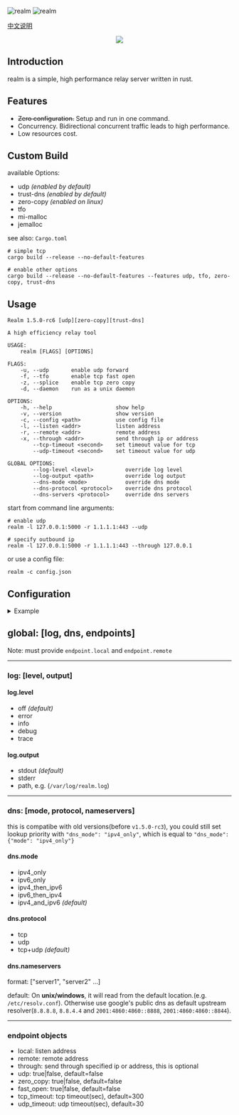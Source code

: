 ![realm](https://github.com/zephyrchien/realm/workflows/ci/badge.svg)
![realm](https://github.com/zephyrchien/realm/workflows/release/badge.svg)

[中文说明](https://zhb.me/realm)

<p align="center"><img src="https://raw.githubusercontent.com/zhboner/realm/master/realm.png"/></p>

## Introduction

realm is a simple, high performance relay server written in rust.

## Features
- ~~Zero configuration.~~ Setup and run in one command.
- Concurrency. Bidirectional concurrent traffic leads to high performance.
- Low resources cost.

## Custom Build
available Options:
- udp *(enabled by default)*
- trust-dns *(enabled by default)*
- zero-copy *(enabled on linux)*
- tfo
- mi-malloc
- jemalloc

see also: `Cargo.toml`

```shell
# simple tcp
cargo build --release --no-default-features

# enable other options
cargo build --release --no-default-features --features udp, tfo, zero-copy, trust-dns
```

## Usage
```shell
Realm 1.5.0-rc6 [udp][zero-copy][trust-dns]

A high efficiency relay tool

USAGE:
    realm [FLAGS] [OPTIONS]

FLAGS:
    -u, --udp       enable udp forward
    -f, --tfo       enable tcp fast open
    -z, --splice    enable tcp zero copy
    -d, --daemon    run as a unix daemon

OPTIONS:
    -h, --help                    show help
    -v, --version                 show version
    -c, --config <path>           use config file
    -l, --listen <addr>           listen address
    -r, --remote <addr>           remote address
    -x, --through <addr>          send through ip or address
        --tcp-timeout <second>    set timeout value for tcp
        --udp-timeout <second>    set timeout value for udp

GLOBAL OPTIONS:
        --log-level <level>          override log level
        --log-output <path>          override log output
        --dns-mode <mode>            override dns mode
        --dns-protocol <protocol>    override dns protocol
        --dns-servers <protocol>     override dns servers
```

start from command line arguments:
```shell
# enable udp
realm -l 127.0.0.1:5000 -r 1.1.1.1:443 --udp

# specify outbound ip
realm -l 127.0.0.1:5000 -r 1.1.1.1:443 --through 127.0.0.1
```

or use a config file:
```shell
realm -c config.json
```

## Configuration

<details>
<summary>Example</summary>
<pre>
<code>{
	"log": {
		"level": "warn",
		"output": "/var/log/realm.log"
	},
	"dns_mode": {
		"mode": "ipv4_only",
		"protocol": "tcp+udp",
		"nameservers": ["8.8.8.8:53", "8.8.4.4:53"]
	},
	"endpoints": [
		{
			"local": "0.0.0.0:5000",
			"remote": "1.1.1.1:443"
		},
		{
			"local": "0.0.0.0:10000",
			"remote": "www.google.com:443",
			"udp": true,
			"fast_open": true,
			"zero_copy": true
		},
		{
			"local": "0.0.0.0:15000",
			"remote": "www.microsoft.com:443",
			"through": "127.0.0.1"
		}
	]
}</code>
</pre>
</details>

## global: [log, dns, endpoints]
Note: must provide `endpoint.local` and `endpoint.remote`

---
### log: [level, output]

#### log.level
- off *(default)*
- error
- info
- debug
- trace

#### log.output
- stdout *(default)*
- stderr
- path, e.g. (`/var/log/realm.log`)

---
### dns: [mode, protocol, nameservers]
this is compatibe with old versions(before `v1.5.0-rc3`), you could still set lookup priority with `"dns_mode": "ipv4_only"`, which is equal to `"dns_mode": {"mode": "ipv4_only"}`

#### dns.mode
- ipv4_only
- ipv6_only
- ipv4_then_ipv6
- ipv6_then_ipv4
- ipv4_and_ipv6 *(default)*

#### dns.protocol
- tcp
- udp
- tcp+udp *(default)*

#### dns.nameservers
format: ["server1", "server2" ...]

default:
On **unix/windows**, it will read from the default location.(e.g. `/etc/resolv.conf`). Otherwise use google's public dns as default upstream resolver(`8.8.8.8`, `8.8.4.4` and `2001:4860:4860::8888`, `2001:4860:4860::8844`).

---
### endpoint objects
- local:       listen address
- remote:      remote address
- through:     send through specified ip or address, this is optional
- udp:         true|false, default=false
- zero_copy:   true|false, default=false
- fast_open:   true|false, default=false
- tcp_timeout: tcp timeout(sec), default=300
- udp_timeout: udp timeout(sec), default=30
